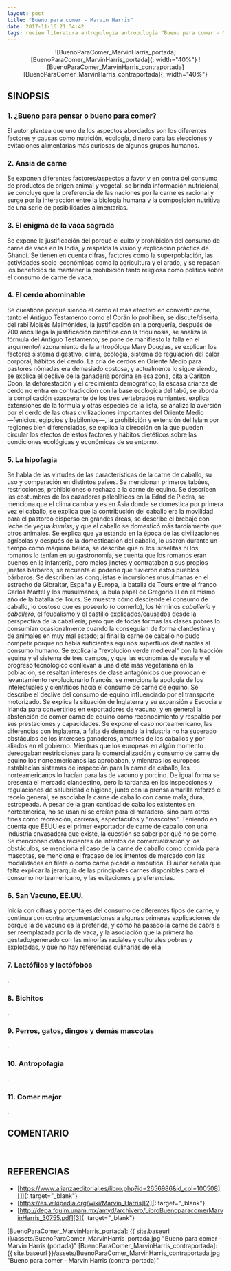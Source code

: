 ```yaml
---
layout: post
title: "Bueno para comer - Marvin Harris"
date: 2017-11-16 21:34:42
tags: review literatura antropologia antropología "Bueno para comer - Marvin Harris" "Bueno para comer" "Marvin Harris" BuenoParaComer_MarvinHarris BuenoParaComer MarvinHarris
---
```




<div style="text-align:center" markdown="1">
![BuenoParaComer_MarvinHarris_portada][BuenoParaComer_MarvinHarris_portada]{: width="40%"}
![BuenoParaComer_MarvinHarris_contraportada][BuenoParaComer_MarvinHarris_contraportada]{: width="40%"}
</div>



## SINOPSIS

### 1. ¿Bueno para pensar o bueno para comer?
El autor plantea que uno de los aspectos abordados son los diferentes factores y causas como nutrición, ecología, dinero para las elecciones y evitaciones alimentarias más curiosas de algunos grupos humanos.

### 2. Ansia de carne
Se exponen diferentes factores/aspectos a favor y en contra del consumo de productos de orígen animal y vegetal, se brinda información nutricional, se concluye que la preferencia de las naciones por la carne es racional y surge por la interacción entre la biología humana y la composición nutritiva de una serie de posibilidades alimentarias.

### 3. El enigma de la vaca sagrada
Se expone la justificación del porqué el culto y prohibición del consumo de carne de vaca en la India, y respalda la visión y explicación práctica de Ghandi. Se tienen en cuenta cifras, factores como la superpoblación, las actividades socio-económicas como la agricultura y el arado, y se repasan los beneficios de mantener la prohibición tanto religiosa como política sobre el consumo de carne de vaca.

### 4. El cerdo abominable
Se cuestiona porqué siendo el cerdo el más efectivo en convertir carne, tanto el Antiguo Testamento como el Corán lo prohiben, se discute/diserta, del rabí Moisés Maimónides, la justificación en la porquería, después de 700 años llega la justificación científica con la triquinosis, se analiza la fórmula del Antiguo Testamento, se pone de manifiesto la falla en el argumento/razonamiento de la antropóloga Mary Douglas, se explican los factores sistema digestivo, clima, ecología, sistema de regulación del calor corporal, hábitos del cerdo. La cría de cerdos en Oriente Medio para pastores nómadas era demasiado costosa, y actualmente lo sigue siendo, se explica el declive de la ganadería porcina en esa zona, cita a Carlton Coon, la deforestación y el crecimiento demográfico, la escasa crianza de cerdo no entra en contradicción con la base ecológica del tabú, se aborda la complicación exasperante de los tres vertebrados rumiantes, explica extensiones de la fórmula y otras especies de la lista, se analiza la aversión por el cerdo de las otras civilizaciones importantes del Oriente Medio ―fenicios, egipcios y babilonios―, la prohibición y extensión del Islam por regiones bien diferenciadas, se explica la dirección en la que pueden circular los efectos de estos factores y hábitos dietéticos sobre las condiciones ecológicas y económicas de su entorno.

### 5. La hipofagia
Se habla de las virtudes de las características de la carne de caballo, su uso y comparación en distintos países. Se mencionan primeros tabúes, restricciones, prohibiciones o rechazo a la carne de equino. Se describen las costumbres de los cazadores paleolíticos en la Edad de Piedra, se menciona que el clima cambia y es en Asia donde se domestica por primera vez el caballo, se explica que la contribución del caballo era la movilidad para el pastoreo disperso en grandes áreas, se describe el brebaje con leche de yegua *kumiss*, y que el caballo se domesticó más tardíamente que otros animales. Se explica que ya estando en la época de las civilizaciones agrícolas y después de la domesticación del caballo, lo usaron durante un tiempo como máquina bélica, se describe que ni los israelitas ni los romanos lo tenían en su gastronomía, se cuenta que los romanos eran buenos en la infantería, pero malos jinetes y contrataban a sus propios jinetes bárbaros, se recuenta el poderío que tuvieron estos pueblos bárbaros. Se describen las conquistas e incursiones musulmanas en el estrecho de Gibraltar, España y Europa, la batalla de Tours entre el franco Carlos Martel y los musulmanes, la bula papal de Gregorio III en el mismo año de la batalla de Tours. Se muestra cómo desciende el consumo de caballo, lo costoso que es poseerlo (o comerlo), los términos *caballería* y *caballero*, el feudalismo y el castillo explicados/causados desde la perspectiva de la caballería; pero que de todas formas las clases pobres lo consumían ocasionalmente cuando la conseguían de forma clandestina y de animales en muy mal estado; al final la carne de caballo no pudo competir porque no había suficientes equinos superfluos destinables al consumo humano. Se explica la "revolución verde medieval" con la tracción equina y el sistema de tres campos, y que las economías de escala y el progreso tecnológico conllevan a una dieta más vegetariana en la población, se resaltan intereses de clase antagónicos que provocan el levantamiento revolucionario francés, se menciona la apología de los intelectuales y científicos hacia el consumo de carne de equino. Se describe el declive del consumo de equino influenciado por el transporte motorizado. Se explica la situación de Inglaterra y su expansión a Escocia e Irlanda para convertirlos en exportadores de vacuno, y en general la abstención de comer carne de equino como reconocimiento y respaldo por sus prestaciones y capacidades. Se expone el caso norteamericano, las diferencias con Inglaterra, a falta de demanda la industria no ha superado obstáculos de los intereses ganaderos, amantes de los caballos y por aliados en el gobierno. Mientras que los europeas en algún momento dereogaban restricciones para la comercialización y consumo de carne de equino los norteamericanos las aprobaban, y mientras los europeos establecían sistemas de inspección para la carne de caballo, los norteamericanos lo hacían para las de vacuno y porcino. De igual forma se presenta el mercado clandestino, pero la tardanza en las inspecciones y regulaciones de salubridad e higiene, junto con la prensa amarilla reforzó el recelo general, se asociaba la carne de caballo con carne mala, dura, estropeada. A pesar de la gran cantidad de caballos existentes en norteamerica, no se usan ni se creían para el matadero, sino para otros fines como recreación, carreras, espectáculos y "mascotas". Teniendo en cuenta que EEUU es el primer exportador de carne de caballo con una industria envasadora que existe, la cuestión se saber por qué no se come. Se mencionan datos recientes de intentos de comercialización y los obstáculos, se menciona el caso de la carne de caballo como comida para mascotas, se menciona el fracaso de los intentos de mercado con las modalidades en filete o como carne picada o embutida. El autor señala que falta explicar la jerarquía de las principales carnes disponibles para el consumo norteamericano, y las evitaciones y preferencias.

### 6. San Vacuno, EE.UU.
Inicia con cifras y porcentajes del consumo de diferentes tipos de carne, y continua con contra argumentaciones a algunas primeras explicaciones de porque la de vacuno es la preferida, y cómo ha pasado la carne de cabra a ser reemplazada por la de vaca, y la asociación que la primera ha gestado/generado con las minorías raciales y culturales pobres y explotadas, y que no hay referencias culinarias de ella.

### 7. Lactófilos y lactófobos
.

### 8. Bichitos
.

### 9. Perros, gatos, dingos y demás mascotas
.

### 10. Antropofagia
.

### 11. Comer mejor
.



## COMENTARIO
.



## REFERENCIAS
* [https://www.alianzaeditorial.es/libro.php?id=2656986&id_col=100508][1]{: target="_blank"}
* [https://es.wikipedia.org/wiki/Marvin_Harris][2]{: target="_blank"}
* [http://depa.fquim.unam.mx/amyd/archivero/LibroBuenoparacomerMarvinHarris_30755.pdf][3]{: target="_blank"}



[1]: https://www.alianzaeditorial.es/libro.php?id=2656986&id_col=100508
[2]: https://es.wikipedia.org/wiki/Marvin_Harris
[3]: http://depa.fquim.unam.mx/amyd/archivero/LibroBuenoparacomerMarvinHarris_30755.pdf



[BuenoParaComer_MarvinHarris_portada]: {{ site.baseurl }}/assets/BuenoParaComer_MarvinHarris_portada.jpg "Bueno para comer - Marvin Harris (portada)"
[BuenoParaComer_MarvinHarris_contraportada]: {{ site.baseurl }}/assets/BuenoParaComer_MarvinHarris_contraportada.jpg "Bueno para comer - Marvin Harris (contra-portada)"
